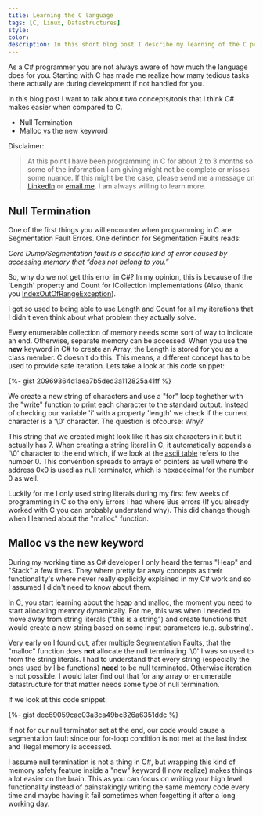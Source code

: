 ```yaml
---
title: Learning the C language
tags: [C, Linux, Datastructures]
style: 
color: 
description: In this short blog post I describe my learning of the C programming language as a consequence of me starting a new study at the Amsterdam Codam Coding College. This from the perspective of a C# developer.
---
```


As a C# programmer you are not always aware of how much the language does for you. Starting with C has made me realize how many tedious tasks there actually are during development if not handled for you.

In this blog post I want to talk about two concepts/tools that I think C# makes easier when compared to C.
- Null Termination
- Malloc vs the new keyword

Disclaimer:
> At this point I have been programming in C for about 2 to 3 months so some of the information I am giving might not be complete or misses some nuance. If this might be the case, please send me a message on [LinkedIn](https://www.linkedin.com/in/benjamin-van-der-wolf-742305160) or [email me](mailto:benjaminvanderwolf@gmail.com). I am always willing to learn more.

## Null Termination

One of the first things you will encounter when programming in C are Segmentation Fault Errors. One defintion for Segmentation Faults reads: 

*Core Dump/Segmentation fault is a specific kind of error caused by accessing memory that “does not belong to you.”* 

So, why do we not get this error in C#? In my opinion, this is because of the 'Length' property and Count for ICollection implementations (Also, thank you  [IndexOutOfRangeException](https://learn.microsoft.com/en-us/dotnet/api/system.indexoutofrangeexception?view=net-6.0)).

I got so used to being able to use Length and Count for all my iterations that I didn't even think about what problem they actually solve.

Every enumerable collection of memory needs some sort of way to indicate an end. Otherwise, separate memory can be accessed. When you use the **new** keyword in C# to create an Array, the Length is stored for you as a class member. C doesn't do this. This means, a different concept has to be used to provide safe iteration. Lets take a look at this code snippet:

{%- gist 20969364d1aea7b5ded3a112825a41ff %}

We create a new string of characters and use a "for" loop toghether with the "write" function to print each character to the standard output. Instead of checking our variable 'i' with a property 'length' we check if the current character is a '\0' character. The question is ofcourse: Why?

This string that we created might look like it has six characters in it but it actually has 7. When creating a string literal in C, it automatically appends a '\0' character to the end which, if we look at the [ascii table](https://man.archlinux.org/man/ascii.7.en) refers to the number 0. This convention spreads to arrays of pointers as well where the address 0x0 is used as null terminator, which is hexadecimal for the number 0 as well.

Luckily for me I only used string literals during my first few weeks of programming in C so the only Errors I had where Bus errors (If you already worked with C you can probably understand why). This did change though when I learned about the "malloc" function.

## Malloc vs the new keyword

During my working time as C# developer I only heard the terms "Heap" and "Stack" a few times. They where pretty far away concepts as their functionality's where never really explicitly explained in my C# work and so I assumed I didn't need to know about them.

In C, you start learning about the heap and malloc, the moment you need to start allocating memory dynamically. For me, this was when I needed to move away from string literals ("this is a string") and create functions that would create a new string based on some input parameters (e.g. substring).

Very early on I found out, after multiple Segmentation Faults, that the "malloc" function does **not** allocate the null terminating '\0' I was so used to from the string literals. I had to understand that every string (especially the ones used by libc functions) **need** to be null terminated. Otherwise iteration is not possible. I would later find out that for any array or enumerable datastructure for that matter needs some type of null termination.

If we look at this code snippet: 

{%- gist dec69059cac03a3ca49bc326a6351ddc %}

If not for our null terminator set at the end, our code would cause a segmentation fault since our for-loop condition is not met at the last index and illegal memory is accessed.

I assume null termination is not a thing in C#, but wrapping this kind of memory safety feature inside a "new" keyword (I now realize) makes things a lot easier on the brain. This as you can focus on writing your high level functionality instead of painstakingly writing the same memory code every time and maybe having it fail sometimes when forgetting it after a long working day.